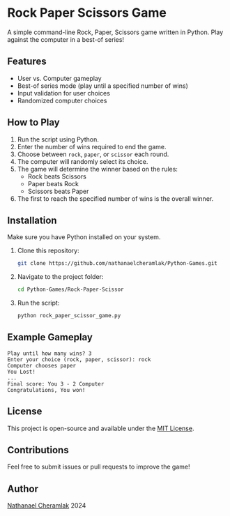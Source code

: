 # Rock Paper Scissors Game

A simple command-line Rock, Paper, Scissors game written in Python. Play against the computer in a best-of series!

## Features

- User vs. Computer gameplay
- Best-of series mode (play until a specified number of wins)
- Input validation for user choices
- Randomized computer choices

## How to Play

1. Run the script using Python.
2. Enter the number of wins required to end the game.
3. Choose between `rock`, `paper`, or `scissor` each round.
4. The computer will randomly select its choice.
5. The game will determine the winner based on the rules:
   - Rock beats Scissors
   - Paper beats Rock
   - Scissors beats Paper
6. The first to reach the specified number of wins is the overall winner.

## Installation

Make sure you have Python installed on your system.

1. Clone this repository:
   ```sh
   git clone https://github.com/nathanaelcheramlak/Python-Games.git
   ```
2. Navigate to the project folder:
   ```sh
   cd Python-Games/Rock-Paper-Scissor
   ```
3. Run the script:
   ```sh
   python rock_paper_scissor_game.py
   ```

## Example Gameplay

```
Play until how many wins? 3
Enter your choice (rock, paper, scissor): rock
Computer chooses paper
You Lost!
...
Final score: You 3 - 2 Computer
Congratulations, You won!
```

## License

This project is open-source and available under the [MIT License](LICENSE).

## Contributions

Feel free to submit issues or pull requests to improve the game!

## Author

[Nathanael Cheramlak](https://github.com/nathanaelcheramlak)
2024
